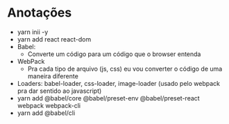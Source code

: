 # Anotações
- yarn inii -y
- yarn add react react-dom
- Babel:
    - Converte um código para um código que o browser entenda
- WebPack
    - Pra cada tipo de arquivo (js, css) eu vou converter o código de uma maneira diferente
- Loaders: babel-loader, css-loader, image-loader (usado pelo webpack pra dar sentido ao javascript)
- yarn add @babel/core @babel/preset-env @babel/preset-react webpack webpack-cli
- yarn add @babel/cli